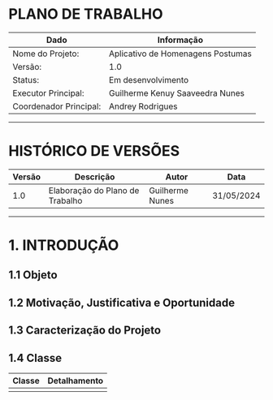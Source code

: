 # PLANO DE TRABALHO

|Dado|Informação|
|---------------|-----------------|
|Nome do Projeto:|Aplicativo de Homenagens Postumas|
|Versão:|1.0|
|Status:|Em desenvolvimento|
|Executor Principal:|Guilherme Kenuy Saaveedra Nunes|
|Coordenador Principal:|Andrey Rodrigues|
---
# HISTÓRICO DE VERSÕES
|Versão|Descrição|Autor|Data|
|------|---------|-----|----|
|1.0|Elaboração do Plano de Trabalho|Guilherme Nunes|31/05/2024|
---
# 1. INTRODUÇÃO
## 1.1 Objeto
## 1.2 Motivação, Justificativa e Oportunidade
## 1.3 Caracterização do Projeto
## 1.4 Classe
|Classe|Detalhamento|
|---------------|-----------------|
|||
